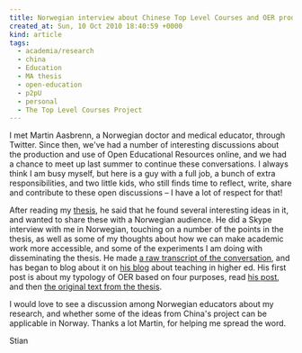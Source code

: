 ```yaml
---
title: Norwegian interview about Chinese Top Level Courses and OER production
created_at: Sun, 10 Oct 2010 18:40:59 +0000
kind: article
tags:
  - academia/research
  - china
  - Education
  - MA thesis
  - open-education
  - p2pU
  - personal
  - The Top Level Courses Project
---
```


I met Martin Aasbrenn, a Norwegian doctor and medical educator, through
Twitter. Since then, we've had a number of interesting discussions about
the production and use of Open Educational Resources online, and we had
a chance to meet up last summer to continue these conversations. I
always think I am busy myself, but here is a guy with a full job, a
bunch of extra responsibilities, and two little kids, who still finds
time to reflect, write, share and contribute to these open discussions –
I have a lot of respect for that!

After reading my [thesis](http://reganmian.net/top-level-courses), he
said that he found several interesting ideas in it, and wanted to share
these with a Norwegian audience. He did a Skype interview with me in
Norwegian, touching on a number of the points in the thesis, as well as
some of my thoughts about how we can make academic work more accessible,
and some of the experiments I am doing with disseminating the thesis. He
made [a raw transcript of the
conversation](https://docs.google.com/document/edit?id=1klPBzrj9Wz-bJZBg6tyOm3I6ZtcFd1Fw7HBbNP6glBU&authkey=CPDgrbgM&hl=en&pli=1#),
and has began to blog about it on [his
blog](http://forelesning.blogspot.com/) about teaching in higher ed. His
first post is about my typology of OER based on four purposes, read [his
post](http://forelesning.blogspot.com/2010/10/hvis-man-skal-diskutere-om-et-kurs-er.html),
and then [the original text from the
thesis](http://reganmian.net/blog/2010/09/17/categorizing-oer-based-on-four-purposes/).

I would love to see a discussion among Norwegian educators about my
research, and whether some of the ideas from China's project can be
applicable in Norway. Thanks a lot Martin, for helping me spread the
word.

Stian
